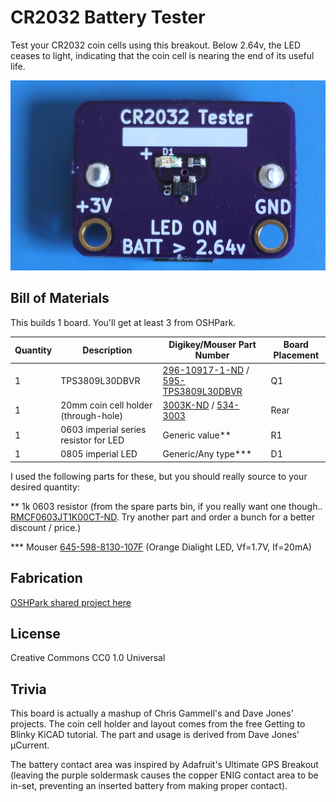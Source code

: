 # CR2032 Battery Tester

Test your CR2032 coin cells using this breakout. Below 2.64v, the LED ceases to
light, indicating that the coin cell is nearing the end of its useful life.

![CR2032 battery tester](pictures/front.png)

## Bill of Materials

This builds 1 board. You'll get at least 3 from OSHPark.

| Quantity | Description | Digikey/Mouser Part Number | Board Placement |
| -------- | ----------- | ------------------- | --------------- |
| 1 | TPS3809L30DBVR | [296-10917-1-ND](http://www.digikey.com/product-detail/en/TPS3809L30DBVR/296-10917-1-ND) / [595-TPS3809L30DBVR](http://www.mouser.com/access/?pn=595-TPS3809L30DBVR) | Q1 |
| 1 | 20mm coin cell holder (through-hole) | [3003K-ND](http://www.digikey.com/product-detail/en/3003/3003K-ND) / [534-3003](http://www.mouser.com/access/?pn=534-3003) | Rear |
| 1 | 0603 imperial series resistor for LED | Generic value\*\* | R1 |
| 1 | 0805 imperial LED | Generic/Any type\*\*\* | D1 |

I used the following parts for these, but you should really source to your
desired quantity:

\*\* 1k 0603 resistor (from the spare parts bin, if you really want one though..
[RMCF0603JT1K00CT-ND](http://www.digikey.com/product-detail/en/RMCF0603JT1K00/RMCF0603JT1K00CT-ND).
Try another part and order a bunch for a better discount / price.)

\*\*\* Mouser
[645-598-8130-107F](http://www.mouser.com/access/?pn=645-598-8130-107F) (Orange
Dialight LED, Vf=1.7V, If=20mA)

## Fabrication

[OSHPark shared project here](https://oshpark.com/shared_projects/Qcq4ZSKX)

## License

Creative Commons CC0 1.0 Universal

## Trivia

This board is actually a mashup of Chris Gammell's and Dave Jones' projects. The
coin cell holder and layout comes from the free Getting to Blinky KiCAD
tutorial. The part and usage is derived from Dave Jones' µCurrent.  

The battery contact area was inspired by Adafruit's Ultimate GPS Breakout (leaving the
purple soldermask causes the copper ENIG contact area to be in-set, preventing
an inserted battery from making proper contact).
